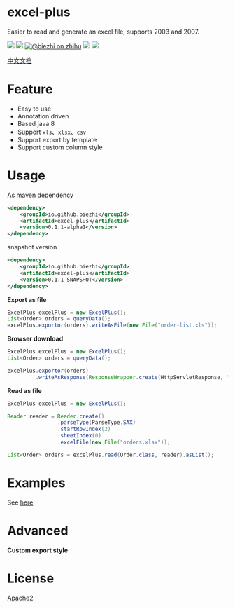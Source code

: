 # excel-plus

Easier to read and generate an excel file, supports 2003 and 2007.

[![](https://img.shields.io/travis/biezhi/excel-plus.svg)](https://travis-ci.org/biezhi/excel-plus)
[![](https://img.shields.io/maven-central/v/io.github.biezhi/excel-plus.svg)](https://mvnrepository.com/artifact/io.github.biezhi/excel-plus)
[![@biezhi on zhihu](https://img.shields.io/badge/zhihu-%40biezhi-red.svg)](https://www.zhihu.com/people/biezhi)
[![](https://img.shields.io/badge/license-Apache2-FF0080.svg)](https://github.com/biezhi/excel-plus/blob/master/LICENSE)
[![](https://img.shields.io/github/followers/biezhi.svg?style=social&label=Follow%20Me)](https://github.com/biezhi)

<a href="https://biezhi.github.io/excel-plus/" target="_blank">中文文档</a>

# Feature

- Easy to use
- Annotation driven
- Based java 8
- Support `xls`、`xlsx`、`csv`
- Support export by template
- Support custom column style

# Usage

As maven dependency

```xml
<dependency>
    <groupId>io.github.biezhi</groupId>
    <artifactId>excel-plus</artifactId>
    <version>0.1.1-alpha1</version>
</dependency>
```

snapshot version

```xml
<dependency>
    <groupId>io.github.biezhi</groupId>
    <artifactId>excel-plus</artifactId>
    <version>0.1.1-SNAPSHOT</version>
</dependency>
```

**Export as file**

```java
ExcelPlus excelPlus = new ExcelPlus();
List<Order> orders = queryData();
excelPlus.exportor(orders).writeAsFile(new File("order-list.xls"));
```

**Browser download**

```java
ExcelPlus excelPlus = new ExcelPlus();
List<Order> orders = queryData();

excelPlus.exportor(orders)
         .writeAsResponse(ResponseWrapper.create(HttpServletResponse, "order-list.xls"));
```

**Read as file**

```java
ExcelPlus excelPlus = new ExcelPlus();

Reader reader = Reader.create()
                .parseType(ParseType.SAX)
                .startRowIndex(2)
                .sheetIndex(0)
                .excelFile(new File("orders.xlsx"));

List<Order> orders = excelPlus.read(Order.class, reader).asList();
```

# Examples

See [here](https://github.com/biezhi/excel-plus/tree/master/src/test/java/io/github/biezhi/excel/plus/Examples.java)

# Advanced

**Custom export style**

# License

[Apache2](https://github.com/biezhi/excel-plus/blob/master/LICENSE)